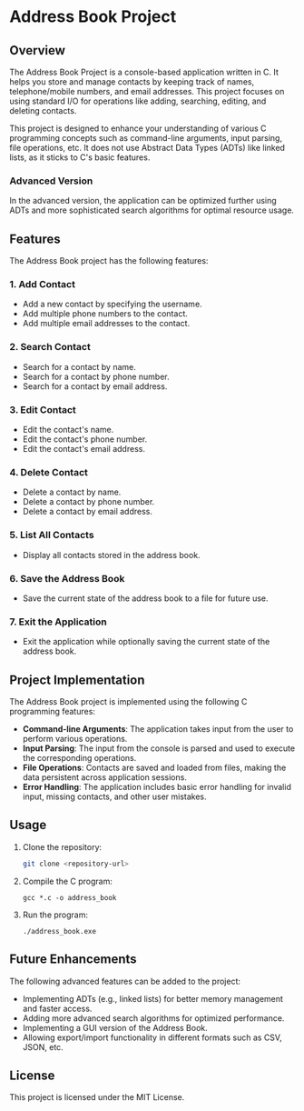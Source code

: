 # Address Book Project

## Overview

The Address Book Project is a console-based application written in C. It helps you store and manage contacts by keeping track of names, telephone/mobile numbers, and email addresses. This project focuses on using standard I/O for operations like adding, searching, editing, and deleting contacts. 

This project is designed to enhance your understanding of various C programming concepts such as command-line arguments, input parsing, file operations, etc. It does not use Abstract Data Types (ADTs) like linked lists, as it sticks to C's basic features.

### Advanced Version
In the advanced version, the application can be optimized further using ADTs and more sophisticated search algorithms for optimal resource usage.

## Features

The Address Book project has the following features:

### 1. Add Contact
- Add a new contact by specifying the username.
- Add multiple phone numbers to the contact.
- Add multiple email addresses to the contact.

### 2. Search Contact
- Search for a contact by name.
- Search for a contact by phone number.
- Search for a contact by email address.

### 3. Edit Contact
- Edit the contact's name.
- Edit the contact's phone number.
- Edit the contact's email address.

### 4. Delete Contact
- Delete a contact by name.
- Delete a contact by phone number.
- Delete a contact by email address.

### 5. List All Contacts
- Display all contacts stored in the address book.

### 6. Save the Address Book
- Save the current state of the address book to a file for future use.

### 7. Exit the Application
- Exit the application while optionally saving the current state of the address book.

## Project Implementation

The Address Book project is implemented using the following C programming features:

- **Command-line Arguments**: The application takes input from the user to perform various operations.
- **Input Parsing**: The input from the console is parsed and used to execute the corresponding operations.
- **File Operations**: Contacts are saved and loaded from files, making the data persistent across application sessions.
- **Error Handling**: The application includes basic error handling for invalid input, missing contacts, and other user mistakes.

## Usage

1. Clone the repository:
    ```bash
    git clone <repository-url>
    ```
2. Compile the C program:
    ```
    gcc *.c -o address_book
    ```
3. Run the program:
    ```
    ./address_book.exe
    ```

## Future Enhancements

The following advanced features can be added to the project:

- Implementing ADTs (e.g., linked lists) for better memory management and faster access.
- Adding more advanced search algorithms for optimized performance.
- Implementing a GUI version of the Address Book.
- Allowing export/import functionality in different formats such as CSV, JSON, etc.

## License

This project is licensed under the MIT License.
